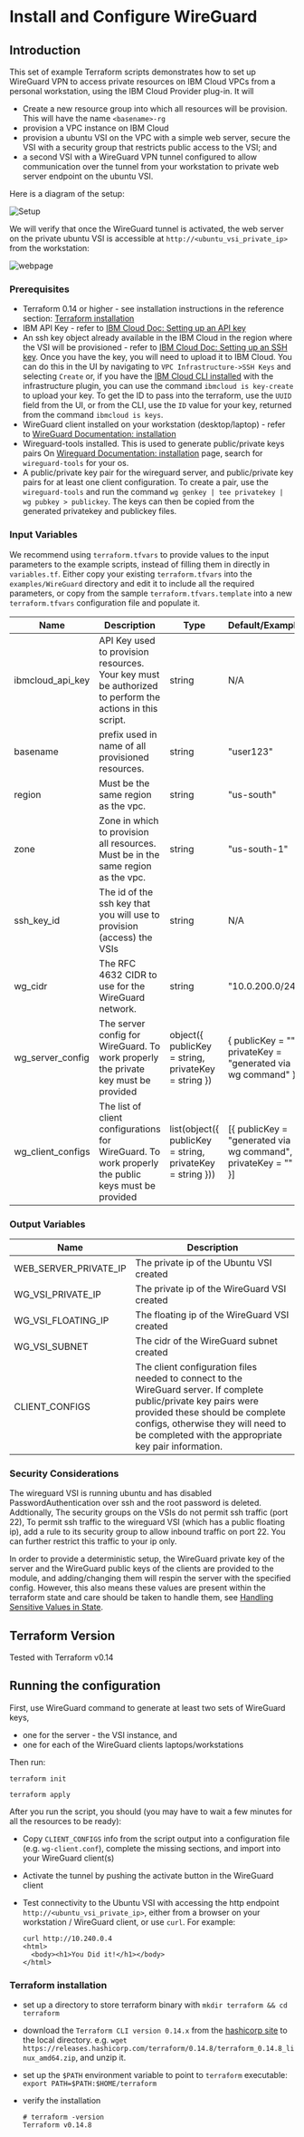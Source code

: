 # Install and Configure WireGuard

## Introduction

This set of example Terraform scripts demonstrates how to set up WireGuard VPN to access  private resources on IBM Cloud VPCs from a personal workstation, using the IBM Cloud Provider plug-in. It will

* Create a new resource group into which all resources will be provision.  This will have the name `<basename>-rg`
* provision a VPC instance on IBM Cloud
* provision a ubuntu VSI  on the VPC with a simple web server, secure the VSI with a security group that restricts public access to the VSI; and
* a second VSI with a WireGuard VPN tunnel configured to allow communication over the tunnel from your workstation to private web server endpoint on the ubuntu VSI.

Here is a diagram of the setup:

![Setup](images/wireguard-example.png)

We will verify that once the WireGuard tunnel is activated,  the web server on the private ubuntu VSI is accessible at `http://<ubuntu_vsi_private_ip>` from the workstation:

![webpage](images/you-did-it.png)

### Prerequisites

* Terraform 0.14 or higher -  see installation instructions in the reference section:  [Terraform installation](#terraform-installation)
* IBM API Key - refer to  [IBM Cloud Doc: Setting up an API key](https://cloud.ibm.com/docs/account?topic=account-userapikey#create_user_key)
* An ssh key object already available in the IBM Cloud in the region where the VSI will be provisioned - refer to [IBM Cloud Doc: Setting up an SSH key](https://cloud.ibm.com/docs/vpc?topic=vpc-ssh-keys).  Once you have the key, you will need to upload it to IBM Cloud.  You can do this in the UI by navigating to `VPC Infrastructure->SSH Keys` and selecting `Create` or, if you have the [IBM Cloud CLI installed](https://cloud.ibm.com/docs/cli?topic=cli-getting-started) with the infrastructure plugin, you can use the command `ibmcloud is key-create` to upload your key.  To get the ID to pass into the terraform, use the `UUID` field from the UI, or from the CLI, use the `ID` value for your key, returned from the command `ibmcloud is keys`.
* WireGuard client installed on your workstation (desktop/laptop) - refer to [WireGuard Documentation: installation](https://www.WireGuard.com/install/)
* Wireguard-tools installed.  This is used to generate public/private keys pairs On [Wireguard Documentation: installation](https://www.WireGuard.com/install/) page, search for `wireguard-tools` for your os.
* A public/private key pair for the wireguard server, and public/private key pairs for at least one client configuration.  To create a pair, use the `wireguard-tools` and run the command `wg genkey | tee privatekey | wg pubkey > publickey`.  The keys can then be copied from the generated privatekey and publickey files.


### Input Variables


We recommend using `terraform.tfvars` to provide values to the input parameters to the example scripts, instead of filling them in directly in `variables.tf`. Either copy your existing `terraform.tfvars` into the `examples/WireGuard` directory and edit it to include all the required parameters, or copy from the sample `terraform.tfvars.template` into a new `terraform.tfvars` configuration file and populate it.


| Name | Description | Type | Default/Example | Required |
| ---- | ----------- | ---- | ------- | -------- |
| ibmcloud_api_key | API Key used to provision resources.  Your key must be authorized to perform the actions in this script. | string | N/A | yes |
| basename | prefix used in name of all provisioned resources. | string | "user123" | yes |
| region | Must be the same region as the vpc. | string | "us-south" | yes |
| zone | Zone in which to provision all resources.  Must be in the same region as the vpc. | string | "us-south-1" | yes |
| ssh_key_id | The id of the ssh key that you will use to provision (access) the VSIs | string | N/A | yes |
| wg_cidr | The RFC 4632 CIDR to use for the WireGuard network. | string | "10.0.200.0/24" | yes |
| wg_server_config | The server config for WireGuard. To work properly the private key must be provided | object({ publicKey = string, privateKey = string }) | { publicKey = "", privateKey = "generated via wg command" } | yes |
| wg_client_configs | The list of client configurations for WireGuard. To work properly the public keys must be provided | list(object({ publicKey = string, privateKey = string })) | [{ publicKey = "generated via wg command", privateKey = "" }] | no |

### Output Variables

| Name | Description |
| ---- | ----------- |
| WEB_SERVER_PRIVATE_IP | The private ip of the Ubuntu VSI created |
| WG_VSI_PRIVATE_IP  | The private ip of the WireGuard VSI created |
| WG_VSI_FLOATING_IP | The floating ip of the WireGuard VSI created |
| WG_VSI_SUBNET      | The cidr of the WireGuard subnet created |
| CLIENT_CONFIGS | The client configuration files needed to connect to the WireGuard server. If complete public/private key pairs were provided these should be complete configs, otherwise they will need to be completed with the appropriate key pair information. |


### Security Considerations

The wireguard VSI is running ubuntu and has disabled PasswordAuthentication over ssh and the root password is deleted.  Addtionally, The security groups on the VSIs do not permit ssh traffic (port 22),  To permit ssh traffic to the wireguard VSI (which has a public floating ip), add a rule to its security group to allow inbound traffic on port 22.  You can further restrict this traffic to your ip only.

In order to provide a deterministic setup, the WireGuard private key of the server and the WireGuard public keys of the clients are provided to the module, and adding/changing them will respin the server with the specified config. However, this also means these values are present within the terraform state and care should be taken to handle them, see [Handling Sensitive Values in State](https://www.terraform.io/docs/extend/best-practices/sensitive-state.html).


## Terraform Version
Tested with Terraform v0.14


## Running the configuration

First, use WireGuard command to generate at least two sets of WireGuard keys,
  * one for the server - the VSI instance, and
  * one for each of the WireGuard clients laptops/workstations

Then run:

```shell
terraform init
```

```shell
terraform apply
```

After you run the script, you should (you may have to wait a few minutes for all the resources to be ready):

* Copy `CLIENT_CONFIGS` info from the script output into a configuration file (e.g. `wg-client.conf`), complete the missing sections, and import into your WireGuard client(s)
* Activate the tunnel by pushing the activate button in the WireGuard client
* Test connectivity to the Ubuntu VSI with accessing the http endpoint `http://<ubuntu_vsi_private_ip>`, either from a browser on your workstation / WireGuard client, or use `curl`. For example:

  ```
  curl http://10.240.0.4
  <html>
    <body><h1>You Did it!</h1></body>
  </html>

  ```


### Terraform installation

* set up a directory to store terraform binary with `mkdir terraform && cd terraform`
* download the `Terraform CLI version 0.14.x` from the [hashicorp site](https://releases.hashicorp.com/terraform/) to the local directory. e.g. `wget https://releases.hashicorp.com/terraform/0.14.8/terraform_0.14.8_linux_amd64.zip`, and unzip it.
* set up the `$PATH` environment variable to point to `terraform` executable: `export PATH=$PATH:$HOME/terraform`
* verify the installation

  ```
  # terraform -version
  Terraform v0.14.8
  ```
